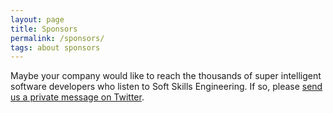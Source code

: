 ```yaml
---
layout: page
title: Sponsors
permalink: /sponsors/
tags: about sponsors
---
```


Maybe your company would like to reach the thousands of super intelligent software developers who
listen to Soft Skills Engineering. If so, please <a href="{{site.twitter_dm_url}}" target="_blank">
send us a private message on Twitter</a>.
